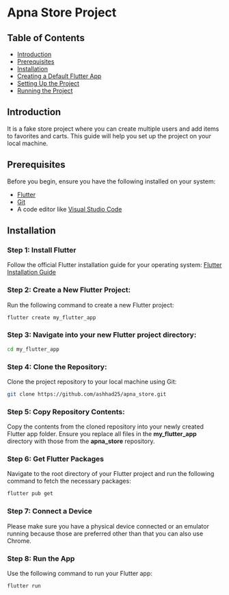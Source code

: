 # Apna Store Project

## Table of Contents
- [Introduction](#introduction)
- [Prerequisites](#prerequisites)
- [Installation](#installation)
- [Creating a Default Flutter App](#creating-a-default-flutter-app)
- [Setting Up the Project](#setting-up-the-project)
- [Running the Project](#running-the-project)

## Introduction
It is a fake store project where you can create multiple users and add items to favorites and carts. This guide will help you set up the project on your local machine.

## Prerequisites
Before you begin, ensure you have the following installed on your system:
- [Flutter](https://docs.flutter.dev/get-started/install)
- [Git](https://git-scm.com/book/en/v2/Getting-Started-Installing-Git)
- A code editor like [Visual Studio Code](https://code.visualstudio.com/Download)

## Installation

### Step 1: Install Flutter
Follow the official Flutter installation guide for your operating system: [Flutter Installation Guide](https://docs.flutter.dev/get-started/install)

### Step 2: Create a New Flutter Project:
Run the following command to create a new Flutter project:
```bash
flutter create my_flutter_app
```

### Step 3: Navigate into your new Flutter project directory:
```bash
cd my_flutter_app
```

### Step 4: Clone the Repository:
Clone the project repository to your local machine using Git:
```bash
git clone https://github.com/ashhad25/apna_store.git
```

### Step 5: Copy Repository Contents:
Copy the contents from the cloned repository into your newly created Flutter app folder. Ensure you replace all files in the **my_flutter_app** directory with those from the **apna_store** repository.

### Step 6: Get Flutter Packages
Navigate to the root directory of your Flutter project and run the following command to fetch the necessary packages:
```bash
flutter pub get
```

### Step 7: Connect a Device
Please make sure you have a physical device connected or an emulator running because those are preferred other than that you can also use Chrome.

### Step 8: Run the App
Use the following command to run your Flutter app:
```bash
flutter run
```
